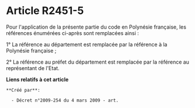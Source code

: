 # Article R2451-5

Pour l'application de la présente partie du code en Polynésie française, les références énumérées ci-après sont remplacées
ainsi :

1° La référence au département est remplacée par la référence à la Polynésie française ;

2° La référence au préfet du département est remplacée par la référence au représentant de l'Etat.

**Liens relatifs à cet article**

	**Créé par**:

	  - Décret n°2009-254 du 4 mars 2009 - art.
